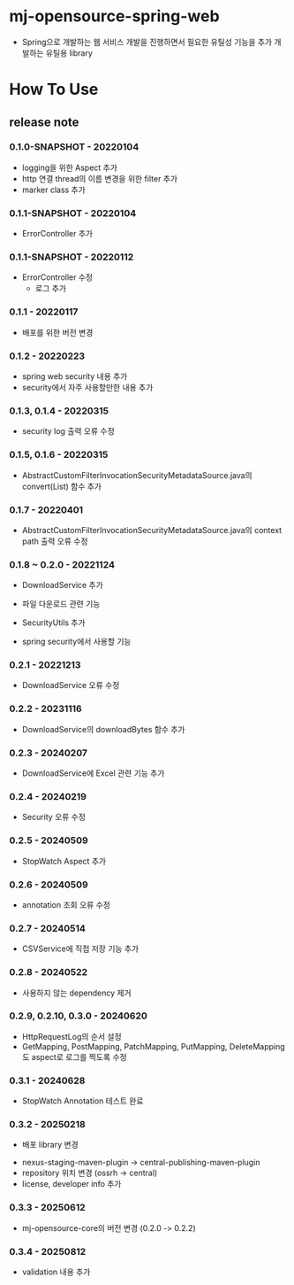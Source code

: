 # mj-opensource-spring-web
 - Spring으로 개발하는 웹 서비스 개발을 진행하면서 필요한 유틸성 기능을 추가 개발하는 유틸용 library

# How To Use


## release note
### 0.1.0-SNAPSHOT - 20220104
 - logging을 위한 Aspect 추가
 - http 연결 thread의 이름 변경을 위한 filter 추가
 - marker class 추가 

### 0.1.1-SNAPSHOT - 20220104
- ErrorController 추가 

### 0.1.1-SNAPSHOT - 20220112
- ErrorController 수정
    + 로그 추가

### 0.1.1 - 20220117
- 배포를 위한 버전 변경 

### 0.1.2 - 20220223
- spring web security 내용 추가
- security에서 자주 사용할만한 내용 추가 

### 0.1.3, 0.1.4 - 20220315
- security log 출력 오류 수정 

### 0.1.5, 0.1.6 - 20220315
- AbstractCustomFilterInvocationSecurityMetadataSource.java의 convert(List<AbstractGrade>) 함수 추가

### 0.1.7 - 20220401
- AbstractCustomFilterInvocationSecurityMetadataSource.java의 context path 출력 오류 수정 

### 0.1.8 ~ 0.2.0 - 20221124
- DownloadService 추가
 + 파일 다운로드 관련 기능
- SecurityUtils 추가
 + spring security에서 사용할 기능

### 0.2.1 - 20221213
- DownloadService 오류 수정

### 0.2.2 - 20231116
- DownloadService의 downloadBytes 함수 추가

### 0.2.3 - 20240207
- DownloadService에 Excel 관련 기능 추가

### 0.2.4 - 20240219
- Security 오류 수정

### 0.2.5 - 20240509
- StopWatch Aspect 추가

### 0.2.6 - 20240509
- annotation 조회 오류 수정

### 0.2.7 - 20240514
- CSVService에 직접 저장 기능 추가

### 0.2.8 - 20240522
- 사용하지 않는 dependency 제거

### 0.2.9, 0.2.10, 0.3.0 - 20240620
- HttpRequestLog의 순서 설정
- GetMapping, PostMapping, PatchMapping, PutMapping, DeleteMapping도 aspect로 로그를 찍도록 수정

### 0.3.1 - 20240628
- StopWatch Annotation 테스트 완료

### 0.3.2 - 20250218
 - 배포 library 변경 
  + nexus-staging-maven-plugin -> central-publishing-maven-plugin
  + repository 위치 변경 (ossrh -> central)
  + license, developer info 추가

### 0.3.3 - 20250612
 - mj-opensource-core의 버전 변경 (0.2.0 -> 0.2.2)

### 0.3.4 - 20250812
 - validation 내용 추가